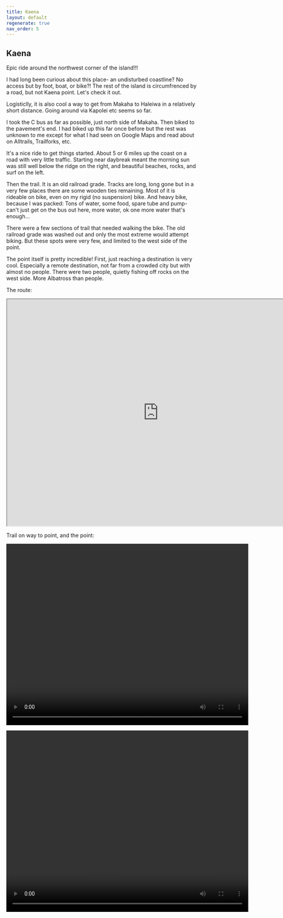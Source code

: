 ```yaml
---
title: Kaena
layout: default
regenerate: true
nav_order: 5
---
```


## Kaena


Epic ride around the northwest corner of the island!!!

I had long been curious about this place- an undisturbed coastline?  No access but by foot, boat, or bike?!  The rest of the island is circumfrenced by a road, but not Kaena point.  Let's check it out.  

Logisticlly, it is also cool a way to get from Makaha to Haleiwa in a relatively short distance.  Going around via Kapolei etc seems so far.  

I took the C bus as far as possible, just north side of Makaha.  Then biked to the pavement's end.  I had biked up this far once before but the rest was unknown to me except for what I had seen on Google Maps and read about on Alltrails, Trailforks, etc.  

It's a nice ride to get things started.  About 5 or 6 miles up the coast on a road with very little traffic.  Starting near daybreak meant the morning sun was still well below the ridge on the right, and beautiful beaches, rocks, and surf on the left.  

Then the trail.  It is an old railroad grade.  Tracks are long, long gone but in a very few places there are some wooden ties remaining.  Most of it is rideable on bike, even on my rigid (no suspension) bike.  And heavy bike, because I was packed:  Tons of water, some food, spare tube and pump- can't just get on the bus out here, more water, ok one more water that's enough...  

There were a few sections of trail that needed walking the bike.  The old railroad grade was washed out and only the most extreme would attempt biking.  But these spots were very few, and limited to the west side of the point.  

The point itself is pretty incredible!  First, just reaching a destination is very cool.  Especially a remote destination, not far from a crowded city but with almost no people.  There were two people, quietly fishing off rocks on the west side.  More Albatross than people.  


The route:  

<iframe src="https://www.google.com/maps/d/embed?mid=1CZUBpk4T-Emr3e8WM833FW9KwG7HOCY&ehbc=2E312F" width="800" height="600"></iframe>
<p>

Trail on way to point, and the point:  

<video width="640" height="480" controls>
<source src="../oahuv1/images/kaena1.webm" type="video/webm">
  Your browser does not support the video tag.
</video>
</p>

<p>
<video width="640" height="480" controls>
<source src="../oahuv1/images/kaena2.webm" type="video/webm">
  Your browser does not support the video tag.
</video>
</p>
